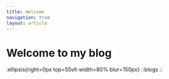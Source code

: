 ```yaml
---
title: Welcome
navigation: true
layout: article
---
```

# Welcome to my blog
:ellipsis{right=0px top=55vh width=80% blur=150px}
::blogs
::


